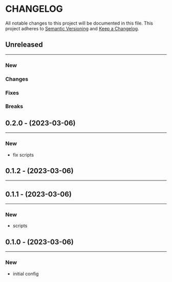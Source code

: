 # CHANGELOG

All notable changes to this project will be documented in this file.
This project adheres to [Semantic Versioning](http://semver.org/) and [Keep a Changelog](http://keepachangelog.com/).



## Unreleased
---

### New

### Changes

### Fixes

### Breaks


## 0.2.0 - (2023-03-06)
---

### New
* fix scripts


## 0.1.2 - (2023-03-06)
---

## 0.1.1 - (2023-03-06)
---

### New
* scripts


## 0.1.0 - (2023-03-06)
---

### New
* initial config


